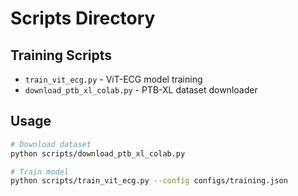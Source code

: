 # Scripts Directory

## Training Scripts
- `train_vit_ecg.py` - ViT-ECG model training
- `download_ptb_xl_colab.py` - PTB-XL dataset downloader

## Usage
```bash
# Download dataset
python scripts/download_ptb_xl_colab.py

# Train model
python scripts/train_vit_ecg.py --config configs/training.json
```